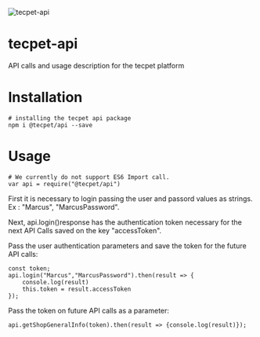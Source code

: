 ![tecpet-api](https://img.shields.io/badge/npm%20package-1.0.4-brightgreen.svg)

# tecpet-api
API calls and usage description for the tecpet platform

# Installation

    # installing the tecpet api package
    npm i @tecpet/api --save

# Usage
    # We currently do not support ES6 Import call.
    var api = require("@tecpet/api")
    
First it is necessary to login passing the user and passord values as strings. Ex : "Marcus", "MarcusPassword".

Next, api.login()response has the authentication token necessary for the next API Calls saved on the key "accessToken".

Pass the user authentication parameters and save the token for the future API calls:

    const token;
    api.login("Marcus","MarcusPassword").then(result => {   
        console.log(result) 
        this.token = result.accessToken
    });
    
Pass the token on future API calls as a parameter:

    api.getShopGeneralInfo(token).then(result => {console.log(result)});
